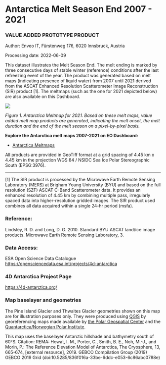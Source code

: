 # Antarctica Melt Season End 2007 - 2021 
### VALUE ADDED PROTOTYPE PRODUCT

Author: Enveo IT, Fürstenweg 176, 6020 Innsbruck, Austria

Processing date: 2022-06-09 

This dataset illustrates the Melt Season End. The melt ending is marked by three consecutive days of stable winter (reference) conditions after the last refreezing event of the year. The product was generated based on melt maps (indicating presence of liquid water) from 2007 until 2021 derived from the ASCAT Enhanced Resolution Scatterometer Image Reconstruction (SIR) product [1]. The meltmaps (such as the one for 2021 depicted below) are also available on this Dashboard.

    
![](https://raw.githubusercontent.com/eurodatacube/eodash-assets/main/collections/ADD_Meltmap/ASCAT_AA_meltmap_2021.gif)
    
*Figure 1. Antarctica Meltmap for 2021. Based on these melt maps, value added melt map products are generated, indicating the melt onset, the melt duration and the end of the melt season on a pixel-by-pixel basis.*

**Explore the Antarctica melt maps 2007-2021 on EO Dashboard:**

* [Antarctica Meltmaps](https://eodashboard.org/explore?indicator=ADD_Meltmap)
    

All products are provided in GeoTiff format at a grid spacing of 4.45 km x 4.45 km in the projection WGS 84 / NSIDC Sea Ice Polar Stereographic South (EPSG:3976). 

------------------------------------------------
[1] The SIR product is processed by the Microwave Earth Remote Sensing Laboratory (MERS) at Brigham Young University (BYU) and based on the full resolution (SZF) ASCAT C-Band Scatterometer data. It provides an enhanced resolution of 4.45 km by combining multiple pass, irregularly spaced data into higher-resolution gridded images. The SIR product used combines all data acquired within a single 24-hr period (msfa). 

### Reference: 
Lindsley, R. D. and Long, D. G. 2010. Standard BYU ASCAT land/ice image products. Microwave Earth Remote Sensing Laboratory, 3.

### Data Access:
ESA Open Science Data Catalogue https://opensciencedata.esa.int/projects/4d-antarctica 

### 4D Antarctica Project Page
https://4d-antarctica.org/ 

### Map baselayer and geometries

The Pine Island Glacier and Thwaites Glacier geometries shown on this map are for illustration purposes only. They were produced using [QGIS](http://www.qgis.org) by georeferencing maps made available by [the Polar Geospatial Center](https://data.pgc.umn.edu/maps/antarctica/pgc/19/preview/Thwaites%20Glacier%20Regional.jpg) and  the [Quantarctica/Norwegian Polar Institute](https://www.carbonbrief.org/guest-post-how-close-is-the-west-antarctic-ice-sheet-to-a-tipping-point/).

This map uses the baselayer Antarctic hillshade and bathymetry south of 60°S. Citation: REMA: Howat, I. M., Porter, C., Smith, B. E., Noh, M.-J., and Morin, P.: The Reference Elevation Model of Antarctica, The Cryosphere, 13, 665-674, [external resource], 2019.  GEBCO Compilation Group (2019) GEBCO 2019 Grid (doi:10.5285/836f016a-33be-6ddc-e053-6c86abc0788e) 
